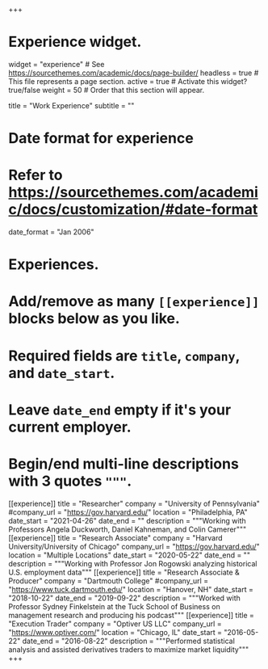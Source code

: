 +++
# Experience widget.
widget = "experience"  # See https://sourcethemes.com/academic/docs/page-builder/
headless = true  # This file represents a page section.
active = true  # Activate this widget? true/false
weight = 50  # Order that this section will appear.

title = "Work Experience"
subtitle = ""

# Date format for experience
#   Refer to https://sourcethemes.com/academic/docs/customization/#date-format
date_format = "Jan 2006"

# Experiences.
#   Add/remove as many `[[experience]]` blocks below as you like.
#   Required fields are `title`, `company`, and `date_start`.
#   Leave `date_end` empty if it's your current employer.
#   Begin/end multi-line descriptions with 3 quotes `"""`.
[[experience]]
  title = "Researcher"
  company = "University of Pennsylvania"
  #company_url = "https://gov.harvard.edu/"
  location = "Philadelphia, PA"
  date_start = "2021-04-26"
  date_end = ""
  description = """Working with Professors Angela Duckworth, Daniel Kahneman, and Colin Camerer"""
[[experience]]
  title = "Research Associate"
  company = "Harvard University/University of Chicago"
  company_url = "https://gov.harvard.edu/"
  location = "Multiple Locations"
  date_start = "2020-05-22"
  date_end = ""
  description = """Working with Professor Jon Rogowski analyzing historical U.S. employment data"""
[[experience]]
  title = "Research Associate & Producer"
  company = "Dartmouth College"
  #company_url = "https://www.tuck.dartmouth.edu/"
  location = "Hanover, NH"
  date_start = "2018-10-22"
  date_end = "2019-09-22"
  description = """Worked with Professor Sydney Finkelstein at the Tuck School of Business on management research and producing his podcast"""
[[experience]]
  title = "Execution Trader"
  company = "Optiver US LLC"
  company_url = "https://www.optiver.com/"
  location = "Chicago, IL"
  date_start = "2016-05-22"
  date_end = "2016-08-22"
  description = """Performed statistical analysis and assisted derivatives traders to maximize market liquidity"""
+++
